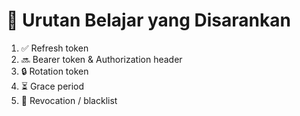# 🔹 Urutan Belajar yang Disarankan

1. ✅ Refresh token
2. 🔜 Bearer token & Authorization header
3. 🔒 Rotation token
4. ⏳ Grace period
5. 🚫 Revocation / blacklist